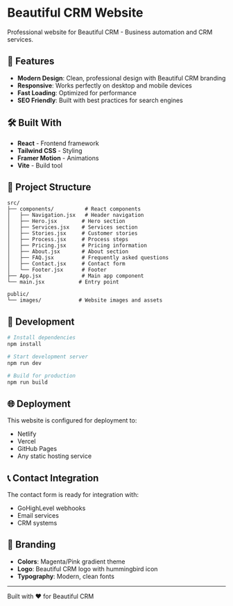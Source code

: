 # Beautiful CRM Website

Professional website for Beautiful CRM - Business automation and CRM services.

## 🚀 Features

- **Modern Design**: Clean, professional design with Beautiful CRM branding
- **Responsive**: Works perfectly on desktop and mobile devices
- **Fast Loading**: Optimized for performance
- **SEO Friendly**: Built with best practices for search engines

## 🛠️ Built With

- **React** - Frontend framework
- **Tailwind CSS** - Styling
- **Framer Motion** - Animations
- **Vite** - Build tool

## 📁 Project Structure

```
src/
├── components/          # React components
│   ├── Navigation.jsx   # Header navigation
│   ├── Hero.jsx        # Hero section
│   ├── Services.jsx    # Services section
│   ├── Stories.jsx     # Customer stories
│   ├── Process.jsx     # Process steps
│   ├── Pricing.jsx     # Pricing information
│   ├── About.jsx       # About section
│   ├── FAQ.jsx         # Frequently asked questions
│   ├── Contact.jsx     # Contact form
│   └── Footer.jsx      # Footer
├── App.jsx             # Main app component
└── main.jsx           # Entry point

public/
└── images/            # Website images and assets
```

## 🔧 Development

```bash
# Install dependencies
npm install

# Start development server
npm run dev

# Build for production
npm run build
```

## 🌐 Deployment

This website is configured for deployment to:
- Netlify
- Vercel
- GitHub Pages
- Any static hosting service

## 📞 Contact Integration

The contact form is ready for integration with:
- GoHighLevel webhooks
- Email services
- CRM systems

## 🎨 Branding

- **Colors**: Magenta/Pink gradient theme
- **Logo**: Beautiful CRM logo with hummingbird icon
- **Typography**: Modern, clean fonts

---

Built with ❤️ for Beautiful CRM

